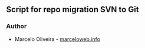 ## Script for repo migration SVN to Git

### Author
* Marcelo Oliveira - [marceloweb.info](https://marceloweb.info)
